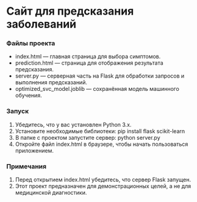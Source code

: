 # Сайт для предсказания заболеваний

### Файлы проекта
* index.html — главная страница для выбора симптомов.
* prediction.html — страница для отображения результата предсказания.
* server.py — серверная часть на Flask для обработки запросов и выполнения предсказаний.
* optimized_svc_model.joblib — сохранённая модель машинного обучения.

### Запуск
1. Убедитесь, что у вас установлен Python 3.x.
2. Установите необходимые библиотеки:
pip install flask scikit-learn
3. В папке с проектом запустите сервер:
python server.py
4. Откройте файл index.html в браузере, чтобы начать пользоваться приложением.

### Примечания
1. Перед открытием index.html убедитесь, что сервер Flask запущен.
2. Этот проект предназначен для демонстрационных целей, а не для медицинской диагностики.
